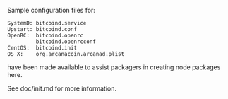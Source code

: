 Sample configuration files for:
```
SystemD: bitcoind.service
Upstart: bitcoind.conf
OpenRC:  bitcoind.openrc
         bitcoind.openrcconf
CentOS:  bitcoind.init
OS X:    org.arcanacoin.arcanad.plist
```
have been made available to assist packagers in creating node packages here.

See doc/init.md for more information.
